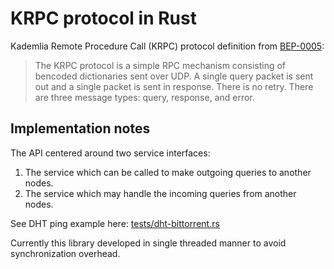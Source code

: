 KRPC protocol in Rust
=====================

Kademlia Remote Procedure Call (KRPC) protocol definition from
[BEP-0005](http://www.bittorrent.org/beps/bep_0005.html):

> The KRPC protocol is a simple RPC mechanism consisting of bencoded dictionaries sent over UDP.
> A single query packet is sent out and a single packet is sent in response. There is no retry.
> There are three message types: query, response, and error.

Implementation notes
--------------------

The API centered around two service interfaces:

1. The service which can be called to make outgoing queries to another nodes.
2. The service which may handle the incoming queries from another nodes.

See DHT ping example here: [tests/dht-bittorrent.rs](tests/dht-bittorrent.rs)

Currently this library developed in single threaded manner to avoid synchronization overhead.
